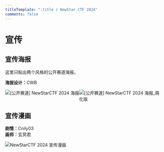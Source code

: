 ```yaml
---
titleTemplate: ":title | NewStar CTF 2024"
comments: false
---
```


<script setup>
import Container from '@/components/docs/Container.vue'
</script>

# 宣传

## 宣传海报

这里只贴出两个风格的公开赛道海报。

<Container type='info'>

<strong>海报设计：</strong>CWB
</Container>

<div style='display: grid; grid-auto-flow: column;'>

<img src="/assets/images/External_NewStarCTF_2024_Poster.png" alt="[公开赛道] NewStarCTF 2024 海报">

<img src="/assets/images/External_NewStarCTF_2024_Poster_Cute.png" alt="[公开赛道] NewStarCTF 2024 海报_萌化版">

</div>

## 宣传漫画

<Container type='info'>

<strong>剧情：</strong>Cnily03 \
<strong>画师：</strong>玄冥君
</Container>

![NewStarCTF 2024 宣传漫画](/assets/images/NewStarCTF_2024_Cartoon.png)
